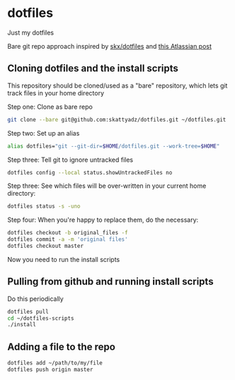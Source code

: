dotfiles
========

Just my dotfiles

Bare git repo approach inspired by [skx/dotfiles](https://github.com/skx/dotfiles) and [this Atlassian post](https://developer.atlassian.com/blog/2016/02/best-way-to-store-dotfiles-git-bare-repo/)


Cloning dotfiles and the install scripts
--------------------

This repository should be cloned/used as a "bare" repository, which lets git track files in your home directory

Step one: Clone as bare repo

```bash
git clone --bare git@github.com:skattyadz/dotfiles.git ~/dotfiles.git
```

Step two: Set up an alias

```bash
alias dotfiles="git --git-dir=$HOME/dotfiles.git --work-tree=$HOME"
```

Step three: Tell git to ignore untracked files

```bash
dotfiles config --local status.showUntrackedFiles no
```

Step three: See which files will be over-written in your current home directory:

```bash
dotfiles status -s -uno
```

Step four: When you're happy to replace them, do the necessary:

```bash
dotfiles checkout -b original_files -f
dotfiles commit -a -m 'original files'
dotfiles checkout master
```

Now you need to run the install scripts


Pulling from github and running install scripts
--------------------

Do this periodically

```bash
dotfiles pull
cd ~/dotfiles-scripts
./install
```


Adding a file to the repo
--------------------

```bash
dotfiles add ~/path/to/my/file
dotfiles push origin master
```

